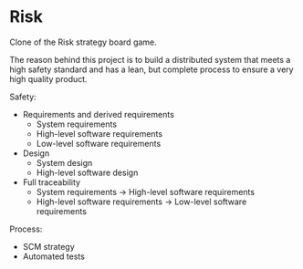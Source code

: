 # Risk
Clone of the Risk strategy board game.

The reason behind this project is to build a distributed system that meets a high safety standard and has a lean, but complete process to ensure a very high quality product.

Safety:
 * Requirements and derived requirements
   * System requirements
   * High-level software requirements
   * Low-level software requirements
 * Design
   * System design
   * High-level software design
 * Full traceability
   * System requirements -> High-level software requirements
   * High-level software requirements -> Low-level software requirements

Process:
 * SCM strategy
 * Automated tests
